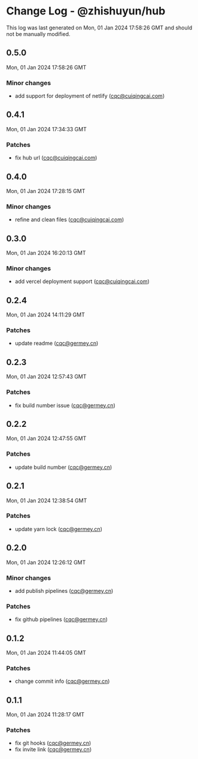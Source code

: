 # Change Log - @zhishuyun/hub

This log was last generated on Mon, 01 Jan 2024 17:58:26 GMT and should not be manually modified.

<!-- Start content -->

## 0.5.0

Mon, 01 Jan 2024 17:58:26 GMT

### Minor changes

- add support for deployment of netlify (cqc@cuiqingcai.com)

## 0.4.1

Mon, 01 Jan 2024 17:34:33 GMT

### Patches

- fix hub url (cqc@cuiqingcai.com)

## 0.4.0

Mon, 01 Jan 2024 17:28:15 GMT

### Minor changes

- refine and clean files (cqc@cuiqingcai.com)

## 0.3.0

Mon, 01 Jan 2024 16:20:13 GMT

### Minor changes

- add vercel deployment support (cqc@cuiqingcai.com)

## 0.2.4

Mon, 01 Jan 2024 14:11:29 GMT

### Patches

- update readme (cqc@germey.cn)

## 0.2.3

Mon, 01 Jan 2024 12:57:43 GMT

### Patches

- fix build number issue (cqc@germey.cn)

## 0.2.2

Mon, 01 Jan 2024 12:47:55 GMT

### Patches

- update build number (cqc@germey.cn)

## 0.2.1

Mon, 01 Jan 2024 12:38:54 GMT

### Patches

- update yarn lock (cqc@germey.cn)

## 0.2.0

Mon, 01 Jan 2024 12:26:12 GMT

### Minor changes

- add publish pipelines (cqc@germey.cn)

### Patches

- fix github pipelines (cqc@germey.cn)

## 0.1.2

Mon, 01 Jan 2024 11:44:05 GMT

### Patches

- change commit info (cqc@germey.cn)

## 0.1.1

Mon, 01 Jan 2024 11:28:17 GMT

### Patches

- fix git hooks (cqc@germey.cn)
- fix invite link (cqc@germey.cn)
